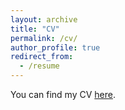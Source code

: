 ```yaml
---
layout: archive
title: "CV"
permalink: /cv/
author_profile: true
redirect_from:
  - /resume
---
```


You can find my CV
[here](https://github.com/andrejmijakovic/andrejmijakovic.github.io/blob/master/CV_Dec2021_AndrejMijakovic.pdf).